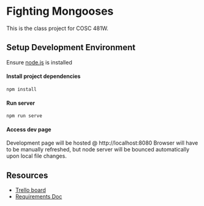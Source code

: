 # Fighting Mongooses

This is the class project for COSC 481W.


## Setup Development Environment

Ensure [node.js](https://nodejs.org/en/) is installed


#### Install project dependencies

```
npm install
```

#### Run server
```
npm run serve
```

#### Access dev page
Development page will be hosted @ http://localhost:8080
Browser will have to be manually refreshed, but node server will be bounced automatically upon local file changes.

## Resources
  - [Trello board](https://trello.com/b/ljpEvrvB/fightingmongooses-bitsandbytes)
  - [Requirements Doc](https://docs.google.com/document/d/1qrMm8dnEFCeLFZJUo_kGaji6gborta-OU1PfeC2_GWc/edit)



